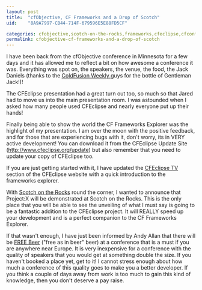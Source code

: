 ```yaml
---
layout: post
title:  "cfObjective, CF Frameworks and a Drop of Scotch"
uid:	"8A9A7997-CB44-714F-679596E5E88FD5CF"

categories: cfobjective,scotch-on-the-rocks,frameworks,cfeclipse,cfconferences
permalink: cfobjective-cf-frameworks-and-a-drop-of-scotch
---
```

I have been back from the cfObjective conference in Minnesota for a few days and it has allowed me to reflect a bit on how awesome a conference it was. Everything was spot on, the speakers, the venue, the food, the Jack Daniels (thanks to the <a href="http://www.coldfusionweekly.com/">ColdFusion Weekly </a>guys for the bottle of Gentleman Jack!)! 

The CFEclipse presentation had a great turn out too, so much so that Jared had to move us into the main presentation room. I was astounded when I asked how many people used CFEclipse and nearly everyone put up their hands!

Finally being able to show the world the CF Frameworks Explorer was the highlight of my presentation. I am over the moon with the positive feedback, and for those that are experiencing bugs with it, don't worry, its in VERY active development! You can download it from the CFEclipse Update Site (http://www.cfeclipse.org/update) but also remember that you need to update your copy of CFEclipse too.

If you are just getting started with it, I have updated the <a href="http://www.cfeclipse.org/index.cfm?event=page&amp;page=TV">CFEclipse TV</a> section of the CFEclipse website with a quick introduction to the frameworks explorer. 

With <a href="http://scotch.scottishcfug.com/">Scotch on the Rocks</a> round the corner, I wanted to announce that Project:X will be demonstrated at Scotch on the Rocks. This is the only place that you will be able to see the unveiling of what I must say is going to be a fantastic addition to the CFEclipse project. It will REALLY speed up your development and is a perfect companion to the CF Frameworks Explorer. 

If that wasn't enough, I have just been informed by Andy Allan that there will be <a href="http://www.creative-restraint.co.uk/blog/index.cfm/2007/5/9/Free-Beer-at-Scotch-on-the-Rocks">FREE Beer</a> ("free as in beer" beer) at a conference that is a must if you are anywhere near Europe. It is very inexpensive for a conference with the quality of speakers that you would get at something double the size. If you haven't booked a place yet, get to it! I cannot stress enough about how much a conference of this quality goes to make you a better developer. If you think a couple of days away from work is too much to gain this kind of knowledge, then you don't deserve a pay raise.